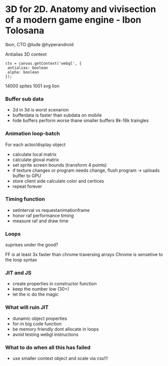 3D for 2D. Anatomy and vivisection of a modern game engine - Ibon Tolosana
==========================================================================

Ibon, CTO @lude @hyperandroid

Antialias 3D context
```
ctx = canvas.getContext('webgl', {
 antialias: boolean
 alpha: boolean 
});
```

14000 spites
1001 svg lion

### Buffer sub data
- 2d in 3d is worst scenarion
- bufferdata is faster than subdata on mobile
- hide buffers perform worse thane smaller buffers 8k-16k traingles

### Animation loop-batch
For each actor/display object
- calculate local matrix 
- calculate gloval matrix 
- set sprite screen bounds (transform 4 points)
- if texture changes or program needs change, flush program -> uploads
buffer to GPU
- store client side calculate color and certices
- repeat forever

### Timing function
- setinterval vs requestanimationframe
- honor raf performance timing
- measure raf and draw time

### Loops
suprises under the good?


FF is at least 3x faster than chrome traversing arrays
Chrome is sensetive to the loop syntax


### JIT and JS
- create properties in constructor function
- keep the number low (30+)
- let the ic do the magic


### What will ruin JIT
- dunamic object properties 
- for-in big code function
- be memory friendly dont allocate in loops
- avoid testing webgl instructions


### What to do when all this has failed
- use smaller context object and scale via css!!!


